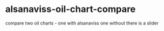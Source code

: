 # alsanaviss-oil-chart-compare

compare two oil charts - one with alsanaviss one without
there is a slider 